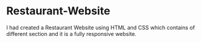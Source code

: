 # Restaurant-Website
I had created a Restaurant Website using HTML and CSS which contains of different section and it is a fully responsive website.
